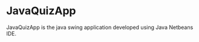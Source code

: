 # JavaQuizApp
  JavaQuizApp is the java swing application developed using Java Netbeans IDE. 
  



